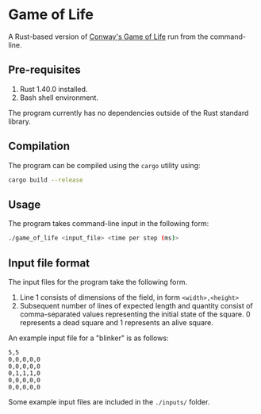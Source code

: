 # Game of Life

A Rust-based version of [Conway's Game of Life](https://en.wikipedia.org/wiki/Conway%27s_Game_of_Life) run from the command-line.

## Pre-requisites

1. Rust 1.40.0 installed.
2. Bash shell environment.

The program currently has no dependencies outside of the Rust standard library.

## Compilation

The program can be compiled using the `cargo` utility using:

```bash
cargo build --release
```

## Usage

The program takes command-line input in the following form:

```bash
./game_of_life <input_file> <time per step (ms)>
```

## Input file format

The input files for the program take the following form.

1. Line 1 consists of dimensions of the field, in form `<width>,<height>`
2. Subsequent number of lines of expected length and quantity consist of comma-separated values representing the initial state of the square. 0 represents a dead square and 1 represents an alive square.

An example input file for a "blinker" is as follows:

```text
5,5
0,0,0,0,0
0,0,0,0,0
0,1,1,1,0
0,0,0,0,0
0,0,0,0,0
```

Some example input files are included in the `./inputs/` folder.

